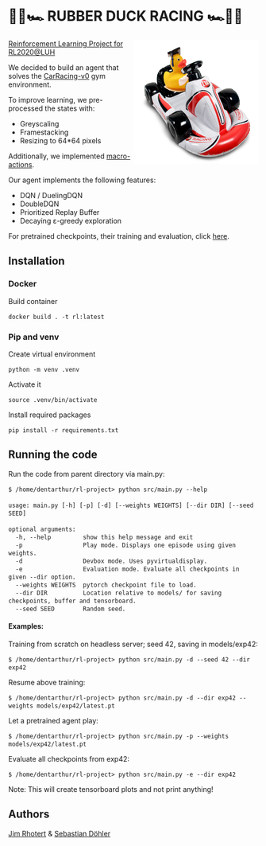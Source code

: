 # 🏁🦆🏎️ RUBBER DUCK RACING 🏎️🦆🏁
<img src="https://github.com/Dschimm/rl-project/blob/main/images/racing_mascot.jpg" width="250" height="250" align="right">

[Reinforcement Learning Project for RL2020@LUH](https://github.com/automl-edu/RL_lecture)

We decided to build an agent that solves the [CarRacing-v0](https://gym.openai.com/envs/CarRacing-v0/) gym environment.

To improve learning, we pre-processed the states with:
 * Greyscaling
 * Framestacking
 * Resizing to 64\*64 pixels

Additionally, we implemented [macro-actions](https://github.com/Dschimm/rl-project/blob/main/src/gym_utils.py#L15).

Our agent implements the following features:
 * DQN / DuelingDQN
 * DoubleDQN
 * Prioritized Replay Buffer
 * Decaying  ε-greedy exploration

For pretrained checkpoints, their training and evaluation, click [here](https://github.com/Dschimm/rl-project/blob/main/models/).

## Installation

### Docker

Build container 
```
docker build . -t rl:latest
```

### Pip and venv

Create virtual environment
```
python -m venv .venv
```

Activate it
```
source .venv/bin/activate
```

Install required packages
```
pip install -r requirements.txt
```
## Running the code

Run the code from parent directory via main.py:
```
$ /home/dentarthur/rl-project> python src/main.py --help

usage: main.py [-h] [-p] [-d] [--weights WEIGHTS] [--dir DIR] [--seed SEED]

optional arguments:
  -h, --help         show this help message and exit
  -p                 Play mode. Displays one episode using given weights.
  -d                 Devbox mode. Uses pyvirtualdisplay.
  -e                 Evaluation mode. Evaluate all checkpoints in given --dir option.
  --weights WEIGHTS  pytorch checkpoint file to load.
  --dir DIR          Location relative to models/ for saving checkpoints, buffer and tensorboard.
  --seed SEED        Random seed.
```
#### Examples:

Training from scratch on headless server; seed 42, saving in models/exp42:

```
$ /home/dentarthur/rl-project> python src/main.py -d --seed 42 --dir exp42
```

Resume above training:

```
$ /home/dentarthur/rl-project> python src/main.py -d --dir exp42 --weights models/exp42/latest.pt
```

Let a pretrained agent play:


```
$ /home/dentarthur/rl-project> python src/main.py -p --weights models/exp42/latest.pt
```

Evaluate all checkpoints from exp42:

```
$ /home/dentarthur/rl-project> python src/main.py -e --dir exp42
```

Note: This will create tensorboard plots and not print anything!

## Authors

[Jim Rhotert](https://github.com/Dschimm) & [Sebastian Döhler](https://github.com/sebidoe)
